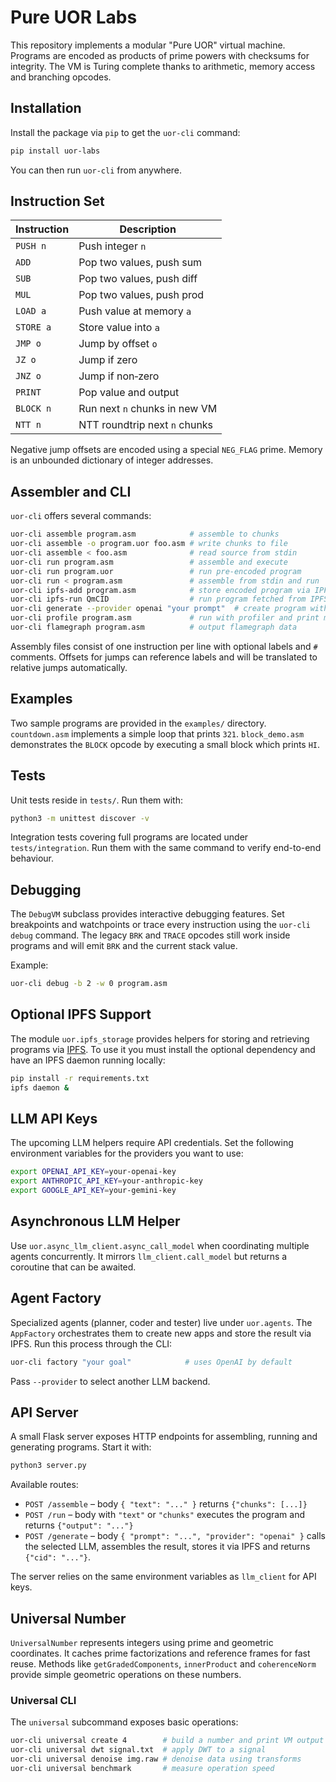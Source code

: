 # Pure UOR Labs

This repository implements a modular "Pure UOR" virtual machine.  Programs are
encoded as products of prime powers with checksums for integrity.  The VM is
Turing complete thanks to arithmetic, memory access and branching opcodes.

## Installation

Install the package via `pip` to get the `uor-cli` command:

```bash
pip install uor-labs
```

You can then run `uor-cli` from anywhere.

## Instruction Set

| Instruction | Description               |
|-------------|---------------------------|
| `PUSH n`    | Push integer `n`          |
| `ADD`       | Pop two values, push sum  |
| `SUB`       | Pop two values, push diff |
| `MUL`       | Pop two values, push prod |
| `LOAD a`    | Push value at memory `a`  |
| `STORE a`   | Store value into `a`      |
| `JMP o`     | Jump by offset `o`        |
| `JZ o`      | Jump if zero              |
| `JNZ o`     | Jump if non‑zero          |
| `PRINT`     | Pop value and output      |
| `BLOCK n`   | Run next `n` chunks in new VM |
| `NTT n`     | NTT roundtrip next `n` chunks |

Negative jump offsets are encoded using a special `NEG_FLAG` prime.  Memory is
an unbounded dictionary of integer addresses.

## Assembler and CLI

`uor-cli` offers several commands:

```bash
uor-cli assemble program.asm            # assemble to chunks
uor-cli assemble -o program.uor foo.asm # write chunks to file
uor-cli assemble < foo.asm              # read source from stdin
uor-cli run program.asm                 # assemble and execute
uor-cli run program.uor                 # run pre-encoded program
uor-cli run < program.asm               # assemble from stdin and run
uor-cli ipfs-add program.asm            # store encoded program via IPFS
uor-cli ipfs-run QmCID                  # run program fetched from IPFS
uor-cli generate --provider openai "your prompt"  # create program with an LLM
uor-cli profile program.asm             # run with profiler and print metrics
uor-cli flamegraph program.asm          # output flamegraph data
```

Assembly files consist of one instruction per line with optional labels and
`#` comments.  Offsets for jumps can reference labels and will be translated to
relative jumps automatically.

## Examples

Two sample programs are provided in the `examples/` directory.  `countdown.asm`
implements a simple loop that prints `321`.  `block_demo.asm` demonstrates the
`BLOCK` opcode by executing a small block which prints `HI`.

## Tests

Unit tests reside in `tests/`.  Run them with:

```bash
python3 -m unittest discover -v
```

Integration tests covering full programs are located under
`tests/integration`. Run them with the same command to verify end-to-end
behaviour.

## Debugging

The `DebugVM` subclass provides interactive debugging features. Set
breakpoints and watchpoints or trace every instruction using the
`uor-cli debug` command.  The legacy `BRK` and `TRACE` opcodes still work
inside programs and will emit ``BRK`` and the current stack value.

Example:

```bash
uor-cli debug -b 2 -w 0 program.asm
```


## Optional IPFS Support

The module `uor.ipfs_storage` provides helpers for storing and retrieving
programs via [IPFS](https://ipfs.tech/). To use it you must install the optional
dependency and have an IPFS daemon running locally:

```bash
pip install -r requirements.txt
ipfs daemon &
```

## LLM API Keys

The upcoming LLM helpers require API credentials. Set the following environment
variables for the providers you want to use:

```bash
export OPENAI_API_KEY=your-openai-key
export ANTHROPIC_API_KEY=your-anthropic-key
export GOOGLE_API_KEY=your-gemini-key
```


## Asynchronous LLM Helper

Use `uor.async_llm_client.async_call_model` when coordinating multiple agents concurrently. It mirrors `llm_client.call_model` but returns a coroutine that can be awaited.

## Agent Factory

Specialized agents (planner, coder and tester) live under `uor.agents`. The `AppFactory` orchestrates them to create new apps and store the result via IPFS. Run this process through the CLI:

```bash
uor-cli factory "your goal"            # uses OpenAI by default
```

Pass `--provider` to select another LLM backend.

## API Server

A small Flask server exposes HTTP endpoints for assembling, running and generating programs.
Start it with:

```bash
python3 server.py
```

Available routes:

- `POST /assemble` – body `{ "text": "..." }` returns `{"chunks": [...]}`
- `POST /run` – body with `"text"` or `"chunks"` executes the program and returns `{"output": "..."}`
- `POST /generate` – body `{ "prompt": "...", "provider": "openai" }` calls the selected LLM, assembles the result, stores it via IPFS and returns `{"cid": "..."}`.

The server relies on the same environment variables as `llm_client` for API keys.

## Universal Number

`UniversalNumber` represents integers using prime and geometric coordinates. It
caches prime factorizations and reference frames for fast reuse.  Methods like
`getGradedComponents`, `innerProduct` and `coherenceNorm` provide simple
geometric operations on these numbers.

### Universal CLI

The `universal` subcommand exposes basic operations:

```bash
uor-cli universal create 4        # build a number and print VM output
uor-cli universal dwt signal.txt  # apply DWT to a signal
uor-cli universal denoise img.raw # denoise data using transforms
uor-cli universal benchmark       # measure operation speed
```
